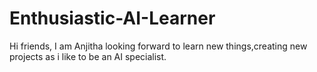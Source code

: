 # Enthusiastic-AI-Learner

Hi friends,
I am Anjitha looking forward to learn new things,creating new projects as i like to be an AI specialist.
